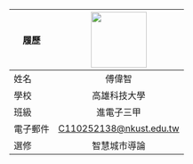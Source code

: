 |      履歷        |<img src="https://[avatars.githubusercontent.com/u/22648375?v=4](https://github.com/C110252138/C110252138/blob/main/%E6%93%B7%E5%8F%96.PNG)" width=100 height=100/>|
| ---------------- |:-----------------------------:|
| 姓名             | 傅偉智                 |
| 學校             | 高雄科技大學                  |
| 班級             |進電子三甲                     |
| 電子郵件         | C110252138@nkust.edu.tw          |
| 選修             | 智慧城市導論                  |
